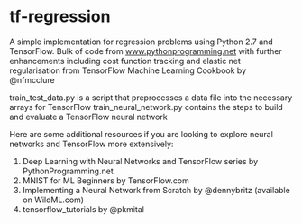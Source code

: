# tf-regression
A simple implementation for regression problems using Python 2.7 and TensorFlow. Bulk of code from www.pythonprogramming.net with further enhancements including cost function tracking and elastic net regularisation from TensorFlow Machine Learning Cookbook by @nfmcclure

train_test_data.py is a script that preprocesses a data file into the necessary arrays for TensorFlow
train_neural_network.py contains the steps to build and evaluate a TensorFlow neural network

Here are some additional resources if you are looking to explore neural networks and TensorFlow more extensively:

1. Deep Learning with Neural Networks and TensorFlow series by PythonProgramming.net
2. MNIST for ML Beginners by TensorFlow.com
3. Implementing a Neural Network from Scratch by @dennybritz (available on WildML.com)
4. tensorflow_tutorials by @pkmital
